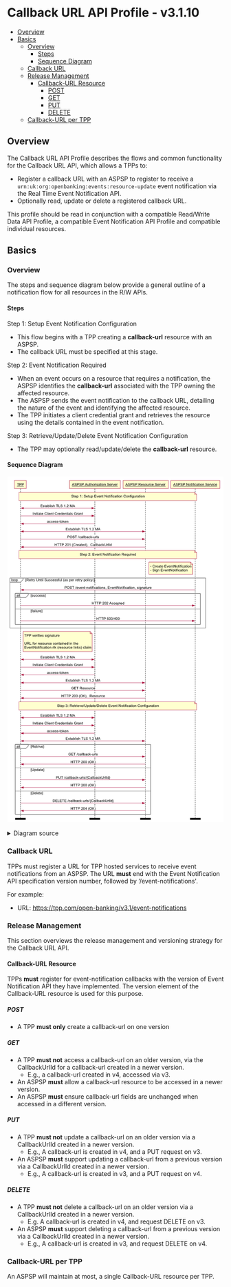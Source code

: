 # Callback URL API Profile - v3.1.10 <!-- omit in toc -->

- [Overview](#overview)
- [Basics](#basics)
  - [Overview](#overview-2)
    - [Steps](#steps)
    - [Sequence Diagram](#sequence-diagram)
  - [Callback URL](#callback-url)
  - [Release Management](#release-management)
    - [Callback-URL Resource](#callback-url-resource)
      - [POST](#post)
      - [GET](#get)
      - [PUT](#put)
      - [DELETE](#delete)
  - [Callback-URL per TPP](#callback-url-per-tpp)

## Overview

The Callback URL API Profile describes the flows and common functionality for the Callback URL API, which allows a TPPs to:

* Register a callback URL with an ASPSP to register to receive a `urn:uk:org:openbanking:events:resource-update` event notification via the Real Time Event Notification API.
* Optionally read, update or delete a registered callback URL.

This profile should be read in conjunction with a compatible Read/Write Data API Profile, a compatible Event Notification API Profile and compatible individual resources.

## Basics

### Overview

The steps and sequence diagram below provide a general outline of a notification flow for all resources in the R/W APIs.

#### Steps

Step 1: Setup Event Notification Configuration

* This flow begins with a TPP creating a **callback-url** resource with an ASPSP.
* The callback URL must be specified at this stage.

Step 2: Event Notification Required

* When an event occurs on a resource that requires a notification, the ASPSP identifies the **callback-url** associated with the TPP owning the affected resource.
* The ASPSP sends the event notification to the callback URL, detailing the nature of the event and identifying the affected resource.
* The TPP initiates a client credential grant and retrieves the resource using the details contained in the event notification.

Step 3: Retrieve/Update/Delete Event Notification Configuration

* The TPP may optionally read/update/delete the **callback-url** resource.

#### Sequence Diagram

![Event Notification Overview](./images/EventNotificationOverview.png)

<details>
  <summary>Diagram source</summary>

  ```
participant TPP
participant ASPSP Authorisation Server
participant ASPSP Resource Server
participant ASPSP Notification Service

note over TPP, ASPSP Notification Service
Step 1: Setup Event Notification Configuration
end note

TPP <-> ASPSP Authorisation Server: Establish TLS 1.2 MA
TPP -> ASPSP Authorisation Server: Initiate Client Credentials Grant
ASPSP Authorisation Server -> TPP: access-token
TPP <-> ASPSP Resource Server: Establish TLS 1.2 MA
TPP -> ASPSP Resource Server: POST /callback-urls
ASPSP Resource Server -> TPP: HTTP 201 (Created),  CallbackUrlId

note over TPP, ASPSP Notification Service
 Step 2: Event Notification Required
end note



note left of ASPSP Notification Service
- Create EventNotification
- Sign EventNotification
end note

loop Retry Until Successful (as per retry policy)
ASPSP Notification Service -> TPP: POST /event-notifications, EventNotification, signature
alt success
TPP -> ASPSP Notification Service: HTTP 202 Accepted
else failure
TPP -> ASPSP Notification Service: HTTP 500/400
end alt
end loop

note right of TPP
TPP verifies signature

URL for resource contained in the
EventNotification rlk (resource links) claim
end note

TPP <-> ASPSP Authorisation Server: Establish TLS 1.2 MA
TPP -> ASPSP Authorisation Server: Initiate Client Credentials Grant
ASPSP Authorisation Server -> TPP: access-token

TPP <-> ASPSP Resource Server: Establish TLS 1.2 MA
TPP -> ASPSP Resource Server: GET Resource
ASPSP Resource Server -> TPP: HTTP 200 (OK),  Resource

note over TPP, ASPSP Notification Service
Step 3: Retrieve/Update/Delete Event Notification Configuration
end note

TPP <-> ASPSP Authorisation Server: Establish TLS 1.2 MA
TPP -> ASPSP Authorisation Server: Initiate Client Credentials Grant
ASPSP Authorisation Server -> TPP: access-token
TPP <-> ASPSP Resource Server: Establish TLS 1.2 MA
alt Retrive
TPP -> ASPSP Resource Server: GET /callback-urls
ASPSP Resource Server -> TPP: HTTP 200 (OK)
else Update
TPP -> ASPSP Resource Server: PUT /callback-urls/{CallbackUrlId}
ASPSP Resource Server -> TPP: HTTP 200 (OK)
else Delete
TPP -> ASPSP Resource Server: DELETE /callback-urls/{CallbackUrlId}
ASPSP Resource Server -> TPP: HTTP 204 (OK)
end alt
option footer=bar
```

</details>

### Callback URL

TPPs must register a URL for TPP hosted services to receive event notifications from an ASPSP. The URL **must** end with the Event Notification API specification version number, followed by ‘/event-notifications'.

For example:

* URL: https://tpp.com/open-banking/v3.1/event-notifications

### Release Management

This section overviews the release management and versioning strategy for the Callback URL API.

#### Callback-URL Resource

TPPs **must** register for event-notification callbacks with the version of Event Notification API they have implemented. The version element of the Callback-URL resource is used for this purpose.

##### POST

* A TPP **must only** create a callback-url on one version

##### GET

* A TPP **must not** access a callback-url on an older version, via the CallbackUrlId for a callback-url created in a newer version.
  * E.g., a callback-url created in v4, accessed via v3.
* An ASPSP **must** allow a callback-url resource to be accessed in a newer version.
* An ASPSP **must** ensure callback-url fields are unchanged when accessed in a different version.

##### PUT

* A TPP **must not** update a callback-url on an older version via a CallbackUrlId created in a newer version.
  * E.g., A callback-url is created in v4, and a PUT request on v3.
* An ASPSP **must** support updating a callback-url from a previous version via a CallbackUrlId created in a newer version.
  * E.g., A callback-url is created in v3, and a PUT request on v4.

##### DELETE

* A TPP **must not** delete a callback-url on an older version via a CallbackUrlId created in a newer version.
  * E.g. A callback-url is created in v4, and request DELETE on v3.
* An ASPSP **must** support deleting a callback-url from a previous version via a CallbackUrlId created in a newer version.
  * E.g., A callback-url is created in v3, and request DELETE on v4.

### Callback-URL per TPP

An ASPSP will maintain at most, a single Callback-URL resource per TPP.
